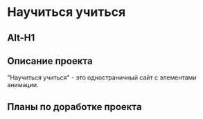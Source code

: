 # Научиться учиться

Alt-H1
------

## Описание проекта
  "Научиться учиться" - это одностраничный сайт с элементами анимации.

## Планы по доработке проекта
